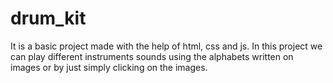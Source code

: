 # drum_kit
It is a basic project made with the help of html, css and js.
In this project we can play different instruments sounds using the alphabets written on images or by just simply clicking on the images.
